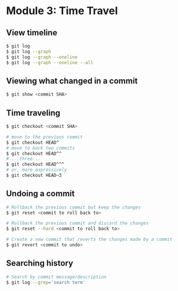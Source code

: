 # Module 3: Time Travel

## View timeline

```bash
$ git log
$ git log --graph
$ git log --graph --oneline
$ git log --graph --oneline --all
```

## Viewing what changed in a commit

```bash
$ git show <commit SHA>
```

## Time traveling

```bash
$ git checkout <commit SHA>

# move to the previous commit
$ git checkout HEAD^
# move to back two commits
$ git checkout HEAD^^
# ...three...
$ git checkout HEAD^^^
# or, more expressively
$ git checkout HEAD~3
```

## Undoing a commit

```bash
# Rollback the previous commit but keep the changes
$ git reset <commit to roll back to>

# Rollback the previous commit and discard the changes
$ git reset --hard <commit to roll back to>

# Create a new commit that reverts the changes made by a commit
$ git revert <commit to undo>
```

## Searching history

```bash
# Search by commit message/description
$ git log --grep='search term'
```